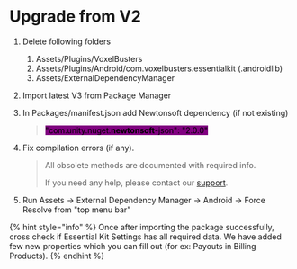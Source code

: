 # Upgrade from V2

1. Delete following folders
   1. Assets/Plugins/VoxelBusters
   2. Assets/Plugins/Android/com.voxelbusters.essentialkit (.androidlib)
   3. Assets/ExternalDependencyManager
2. Import latest V3 from Package Manager
3.  In Packages/manifest.json add Newtonsoft dependency (if not existing)

    > <mark style="background-color:purple;">"com.unity.nuget.</mark><mark style="background-color:purple;">**newtonsoft**</mark><mark style="background-color:purple;">-json": "2.0.0"</mark>
4.  Fix compilation errors (if any).&#x20;

    > All obsolete methods are documented with required info.&#x20;
    >
    > If you need any help, please contact our [support](https://link.voxelbusters.com/essential-kit-support).
5. Run Assets -> External Dependency Manager -> Android -> Force Resolve from "top menu bar"

{% hint style="info" %}
Once after importing the package successfully, cross check if Essential Kit Settings has all required data. We have added few new properties which you can fill out (for ex: Payouts in Billing Products).
{% endhint %}

